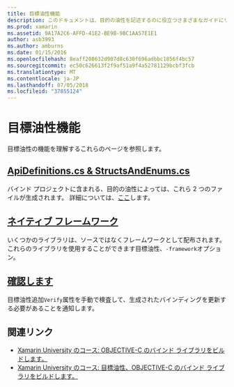 ```yaml
---
title: 目標油性機能
description: このドキュメントは、目的の油性を記述するのに役立つさまざまなガイドにリンクし、生成される出力を使用する方法。
ms.prod: xamarin
ms.assetid: 9A17A2C6-AFFD-41E2-BE9B-9BC1AA57E1E1
author: asb3993
ms.author: amburns
ms.date: 01/15/2016
ms.openlocfilehash: 8eaff208632d907d8c630f696adbbc1856f4bc57
ms.sourcegitcommit: ec50c626613f2f9af51a9f4a52781129bcbf3fcb
ms.translationtype: MT
ms.contentlocale: ja-JP
ms.lasthandoff: 07/05/2018
ms.locfileid: "37855124"
---
```

# <a name="objective-sharpie-features"></a>目標油性機能

目標油性の機能を理解するこれらのページを参照します。

## <a name="apidefinitionscs--structsandenumscsapidefinitions-structsandenumsmd"></a>[**ApiDefinitions.cs & StructsAndEnums.cs**](apidefinitions-structsandenums.md)

バインド プロジェクトに含まれる、目的の油性によっては、これら 2 つのファイルが生成されます。 詳細については、[ここ](apidefinitions-structsandenums.md)します。

## <a name="native-frameworksnative-frameworksmd"></a>[**ネイティブ フレームワーク**](native-frameworks.md)

いくつかのライブラリは、ソースではなくフレームワークとして配布されます。
これらのライブラリを使用することができます目標油性、`-framework`オプション。

## <a name="verifyverifymd"></a>[**確認します**](verify.md)

目標油性追加`Verify`属性を手動で検査して、生成されたバインディングを更新する必要があることを通知します。 

## <a name="related-links"></a>関連リンク

- [Xamarin University のコース: OBJECTIVE-C のバインド ライブラリをビルドします。](https://university.xamarin.com/classes/track/all#building-an-objective-c-bindings-library)
- [Xamarin University のコース: 目標油性、OBJECTIVE-C のバインド ライブラリをビルドします。](https://university.xamarin.com/classes/track/all#build-an-objective-c-bindings-library-with-objective-sharpie)

